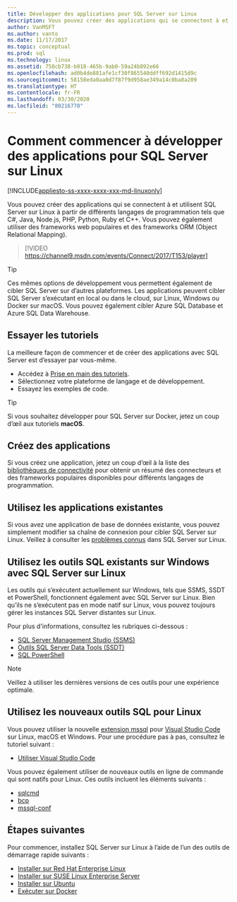 ```yaml
---
title: Développer des applications pour SQL Server sur Linux
description: Vous pouvez créer des applications qui se connectent à et utilisent SQL Server sur Linux à partir de différents langages de programmation et de frameworks web populaires.
author: VanMSFT
ms.author: vanto
ms.date: 11/17/2017
ms.topic: conceptual
ms.prod: sql
ms.technology: linux
ms.assetid: 758cb738-b018-465b-9ab0-59a24b892e66
ms.openlocfilehash: ad0b4de881afe1cf30f865540ddff692d1415d9c
ms.sourcegitcommit: 58158eda0aa0d7f87f9d958ae349a14c0ba8a209
ms.translationtype: HT
ms.contentlocale: fr-FR
ms.lasthandoff: 03/30/2020
ms.locfileid: "80216770"
---
```

# <a name="how-to-get-started-developing-applications-for-sql-server-on-linux"></a>Comment commencer à développer des applications pour SQL Server sur Linux

[!INCLUDE[appliesto-ss-xxxx-xxxx-xxx-md-linuxonly](../includes/appliesto-ss-xxxx-xxxx-xxx-md-linuxonly.md)]

Vous pouvez créer des applications qui se connectent à et utilisent SQL Server sur Linux à partir de différents langages de programmation tels que C#, Java, Node.js, PHP, Python, Ruby et C++. Vous pouvez également utiliser des frameworks web populaires et des frameworks ORM (Object Relational Mapping).

> [!VIDEO https://channel9.msdn.com/events/Connect/2017/T153/player]

> [!TIP]
> Ces mêmes options de développement vous permettent également de cibler SQL Server sur d’autres plateformes. Les applications peuvent cibler SQL Server s’exécutant en local ou dans le cloud, sur Linux, Windows ou Docker sur macOS. Vous pouvez également cibler Azure SQL Database et Azure SQL Data Warehouse.

## <a name="try-the-tutorials"></a>Essayer les tutoriels

La meilleure façon de commencer et de créer des applications avec SQL Server est d’essayer par vous-même.

- Accédez à [Prise en main des tutoriels](https://aka.ms/sqldev).
- Sélectionnez votre plateforme de langage et de développement.
- Essayez les exemples de code.

> [!TIP]
> Si vous souhaitez développer pour SQL Server sur Docker, jetez un coup d’œil aux tutoriels **macOS**.

## <a name="create-new-applications"></a>Créez des applications

Si vous créez une application, jetez un coup d’œil à la liste des [bibliothèques de connectivité](sql-server-linux-develop-connectivity-libraries.md) pour obtenir un résumé des connecteurs et des frameworks populaires disponibles pour différents langages de programmation.

## <a name="use-existing-applications"></a>Utilisez les applications existantes

Si vous avez une application de base de données existante, vous pouvez simplement modifier sa chaîne de connexion pour cibler SQL Server sur Linux. Veillez à consulter les [problèmes connus](sql-server-linux-release-notes.md) dans SQL Server sur Linux.

## <a name="use-existing-sql-tools-on-windows-with-sql-server-on-linux"></a>Utilisez les outils SQL existants sur Windows avec SQL Server sur Linux

Les outils qui s’exécutent actuellement sur Windows, tels que SSMS, SSDT et PowerShell, fonctionnent également avec SQL Server sur Linux. Bien qu’ils ne s’exécutent pas en mode natif sur Linux, vous pouvez toujours gérer les instances SQL Server distantes sur Linux. 

Pour plus d'informations, consultez les rubriques ci-dessous :

- [SQL Server Management Studio (SSMS)](sql-server-linux-manage-ssms.md)
- [Outils SQL Server Data Tools (SSDT)](sql-server-linux-develop-use-ssdt.md)
- [SQL PowerShell](sql-server-linux-manage-powershell.md)

> [!Note]
> Veillez à utiliser les dernières versions de ces outils pour une expérience optimale.

## <a name="use-new-sql-tools-for-linux"></a>Utilisez les nouveaux outils SQL pour Linux

Vous pouvez utiliser la nouvelle [extension mssql](https://aka.ms/mssql-marketplace) pour [Visual Studio Code](https://code.visualstudio.com) sur Linux, macOS et Windows. Pour une procédure pas à pas, consultez le tutoriel suivant :

- [Utiliser Visual Studio Code](sql-server-linux-develop-use-vscode.md)

Vous pouvez également utiliser de nouveaux outils en ligne de commande qui sont natifs pour Linux. Ces outils incluent les éléments suivants :

- [sqlcmd](../tools/sqlcmd-utility.md)
- [bcp](sql-server-linux-migrate-bcp.md)
- [mssql-conf](sql-server-linux-configure-mssql-conf.md)

## <a name="next-steps"></a>Étapes suivantes

Pour commencer, installez SQL Server sur Linux à l’aide de l’un des outils de démarrage rapide suivants :

- [Installer sur Red Hat Enterprise Linux](quickstart-install-connect-red-hat.md)
- [Installer sur SUSE Linux Enterprise Server](quickstart-install-connect-suse.md)
- [Installer sur Ubuntu](quickstart-install-connect-ubuntu.md)
- [Exécuter sur Docker](quickstart-install-connect-ubuntu.md)
